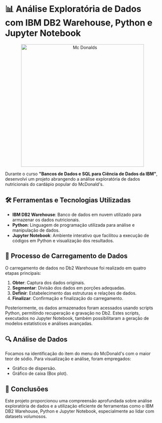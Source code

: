 # 📊 Análise Exploratória de Dados com IBM DB2 Warehouse, Python e Jupyter Notebook

<p align="center">
<img src="https://user-images.githubusercontent.com/109030838/230699019-6d574d45-1491-45f6-a515-62a5c7d5a328.png" alt="Mc Donalds" width="400">
</p>

Durante o curso **"Bancos de Dados e SQL para Ciência de Dados da IBM"**, desenvolvi um projeto abrangendo a análise exploratória de dados nutricionais do cardápio popular do McDonald's.

## 🛠️ Ferramentas e Tecnologias Utilizadas
- **IBM DB2 Warehouse**: Banco de dados em nuvem utilizado para armazenar os dados nutricionais.
- **Python**: Linguagem de programação utilizada para análise e manipulação de dados.
- **Jupyter Notebook**: Ambiente interativo que facilitou a execução de códigos em Python e visualização dos resultados.

## 🔄 Processo de Carregamento de Dados
O carregamento de dados no Db2 Warehouse foi realizado em quatro etapas principais:
1. **Obter**: Captura dos dados originais.
2. **Segmentar**: Divisão dos dados em porções adequadas.
3. **Definir**: Estabelecimento das estruturas e relações de dados.
4. **Finalizar**: Confirmação e finalização do carregamento.

Posteriormente, os dados armazenados foram acessados usando scripts Python, permitindo recuperação e gravação no Db2. Estes scripts, executados no Jupyter Notebook, também possibilitaram a geração de modelos estatísticos e análises avançadas.

## 🔍 Análise de Dados
Focamos na identificação do item do menu do McDonald's com o maior teor de sódio. Para visualização e análise, foram empregados:
- Gráfico de dispersão.
- Gráfico de caixa (Box plot).

## 📌 Conclusões
Este projeto proporcionou uma compreensão aprofundada sobre análise exploratória de dados e a utilização eficiente de ferramentas como o IBM DB2 Warehouse, Python e Jupyter Notebook, especialmente ao lidar com datasets volumosos.



